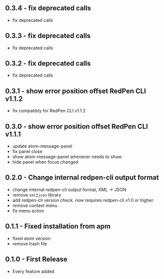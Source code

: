 ## 0.3.4 - fix deprecated calls

- fix deprecated calls

## 0.3.3 - fix deprecated calls

- fix deprecated calls

## 0.3.2 - fix deprecated calls

- fix deprecated calls

## 0.3.1 - show error position offset RedPen CLI v1.1.2

- fix compatibly for RedPen CLI v1.1.2

## 0.3.0 - show error position offset RedPen CLI v1.1.1

- update atom-message-panel
- fix panel close
- show atom-message-panel whenever needs to show.
- hide panel when focus changed

## 0.2.0 - Change internal redpen-cli output format

- change internal redpen-cli output format, XML → JSON
- remove `xml2json` library
- add redpen-cli version check. now requires redpen-cli v1.0 or higher.
- remove context menu
- fix menu action

## 0.1.1 - Fixed installation from apm

- fixed atom version
- remove trash file

## 0.1.0 - First Release

- Every feature added
